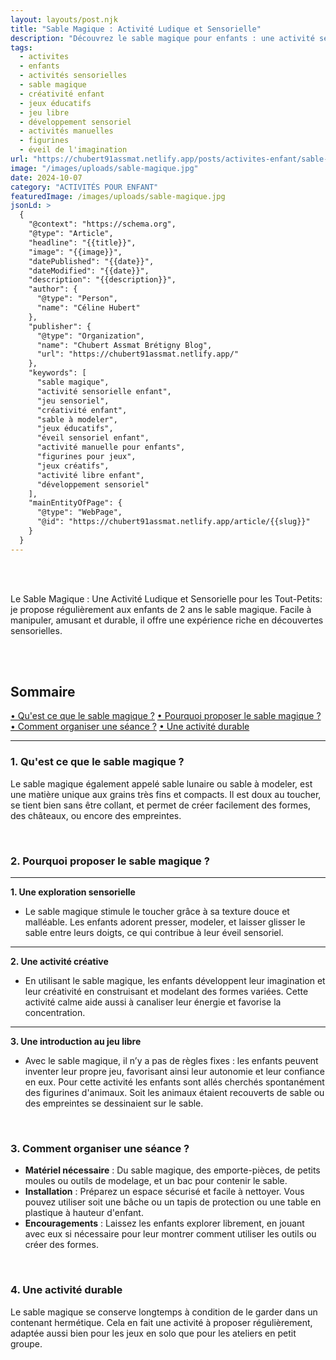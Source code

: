 ```yaml
---
layout: layouts/post.njk
title: "Sable Magique : Activité Ludique et Sensorielle"
description: "Découvrez le sable magique pour enfants : une activité sensorielle et créative idéale pour les tout-petits."
tags: 
  - activites
  - enfants
  - activités sensorielles
  - sable magique
  - créativité enfant
  - jeux éducatifs
  - jeu libre
  - développement sensoriel
  - activités manuelles
  - figurines
  - éveil de l'imagination
url: "https://chubert91assmat.netlify.app/posts/activites-enfant/sable-magique-figurines/"
image: "/images/uploads/sable-magique.jpg"
date: 2024-10-07
category: "ACTIVITÉS POUR ENFANT"
featuredImage: /images/uploads/sable-magique.jpg
jsonLd: >
  {
    "@context": "https://schema.org",
    "@type": "Article",
    "headline": "{{title}}",
    "image": "{{image}}",
    "datePublished": "{{date}}",
    "dateModified": "{{date}}",
    "description": "{{description}}",
    "author": {
      "@type": "Person",
      "name": "Céline Hubert"
    },
    "publisher": {
      "@type": "Organization",
      "name": "Chubert Assmat Brétigny Blog",
      "url": "https://chubert91assmat.netlify.app/"
    },
    "keywords": [
      "sable magique", 
      "activité sensorielle enfant", 
      "jeu sensoriel", 
      "créativité enfant", 
      "sable à modeler", 
      "jeux éducatifs", 
      "éveil sensoriel enfant", 
      "activité manuelle pour enfants", 
      "figurines pour jeux", 
      "jeux créatifs", 
      "activité libre enfant", 
      "développement sensoriel"
    ],
    "mainEntityOfPage": {
      "@type": "WebPage",
      "@id": "https://chubert91assmat.netlify.app/article/{{slug}}"
    }
  }
---
```


<br><br>

Le Sable Magique : Une Activité Ludique et Sensorielle pour les Tout-Petits: je propose régulièrement aux enfants de 2 ans le sable magique. Facile à manipuler, amusant et durable, il offre une expérience riche en découvertes sensorielles.


<br><br>

<div id="sommaire">
  <h2>Sommaire</h2>
  <a href="#sable" class="styled-link-sommaire">• Qu'est ce que le sable magique ?</a>
  <a href="#pourquoi" class="styled-link-sommaire">• Pourquoi proposer le sable magique ?</a>
  <a href="#seance" class="styled-link-sommaire">• Comment organiser une séance ?</a>
  <a href="#durable" class="styled-link-sommaire">• Une activité durable</a>
</div>

---

### **<span id="sable">1. Qu'est ce que le sable magique ?</span>** 

Le sable magique également appelé sable lunaire ou sable à modeler, est une matière unique aux grains très fins et compacts. Il est doux au toucher, se tient bien sans être collant, et permet de créer facilement des formes, des châteaux, ou encore des empreintes.

<br>

### **<span id="pourquoi">2. Pourquoi proposer le sable magique ?</span>** 

---

**1. Une exploration sensorielle**

- Le sable magique stimule le toucher grâce à sa texture douce et malléable. Les enfants adorent presser, modeler, et laisser glisser le sable entre leurs doigts, ce qui contribue à leur éveil sensoriel.

---

**2. Une activité créative**

- En utilisant le sable magique, les enfants développent leur imagination et leur créativité en construisant et modelant des formes variées. Cette activité calme aide aussi à canaliser leur énergie et favorise la concentration.

---

**3. Une introduction au jeu libre**

- Avec le sable magique, il n’y a pas de règles fixes : les enfants peuvent inventer leur propre jeu, favorisant ainsi leur autonomie et leur confiance en eux. Pour cette activité les enfants sont allés cherchés spontanément des figurines d'animaux. Soit les animaux étaient recouverts de sable ou des empreintes se dessinaient sur le sable.

<br>

### **<span id="seance">3. Comment organiser une séance ?</span>**

- **Matériel nécessaire** : Du sable magique, des emporte-pièces, de petits moules ou outils de modelage, et un bac pour contenir le sable.
- **Installation** : Préparez un espace sécurisé et facile à nettoyer. Vous pouvez utiliser soit une bâche ou un tapis de protection ou une table en plastique à hauteur d'enfant.
- **Encouragements** : Laissez les enfants explorer librement, en jouant avec eux si nécessaire pour leur montrer comment utiliser les outils ou créer des formes.

<br>

### **<span id="durable">4. Une activité durable</span>**

Le sable magique se conserve longtemps à condition de le garder dans un contenant hermétique. Cela en fait une activité à proposer régulièrement, adaptée aussi bien pour les jeux en solo que pour les ateliers en petit groupe.


